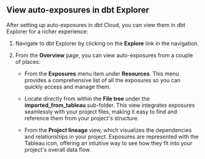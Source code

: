 ## View auto-exposures in dbt Explorer

After setting up auto-exposures in dbt Cloud, you can view them in dbt Explorer for a richer experience:
1. Navigate to dbt Explorer by clicking on the **Explore** link in the navigation.
2. From the **Overview** page, you can view auto-exposures from a couple of places:
   - From the **Exposures** menu item under **Resources**. This menu provides a comprehensive list of all the exposures so you can quickly access and manage them.
   <Lightbox src="/img/docs/cloud-integrations/auto-exposures/explorer-view-resources.jpg" width="120%" title="View from the dbt Explorer under the 'Resources' menu."/>

   - Locate directly from within the **File tree** under the **imported_from_tableau** sub-folder. This view integrates exposures seamlessly with your project files, making it easy to find and reference them from your project's structure.
   <Lightbox src="/img/docs/cloud-integrations/auto-exposures/explorer-view-file-tree.jpg" width="120%" title="View from the dbt Explorer under the 'File tree' menu."/>

   - From the **Project lineage** view, which visualizes the dependencies and relationships in your project. Exposures are represented with the Tableau icon, offering an intuitive way to see how they fit into your project's overall data flow.

   <DocCarousel slidesPerView={1}>

   <Lightbox src="/img/docs/cloud-integrations/auto-exposures/explorer-lineage2.jpg" width="95%" title="View from the dbt Explorer in your Project lineage view, displayed with the Tableau icon."/>

   <Lightbox src="/img/docs/cloud-integrations/auto-exposures/explorer-lineage.jpg" width="95%" title="View from the dbt Explorer in your Project lineage view, displayed with the Tableau icon."/>

   </DocCarousel>
